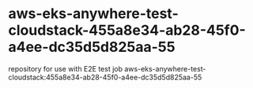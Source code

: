 # aws-eks-anywhere-test-cloudstack-455a8e34-ab28-45f0-a4ee-dc35d5d825aa-55
repository for use with E2E test job aws-eks-anywhere-test-cloudstack:455a8e34-ab28-45f0-a4ee-dc35d5d825aa-55
